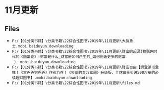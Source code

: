 # 11月更新

## Files

- `F:/【01分类书籍】\分类书籍\22综合性图书\2019年\11月更新\大脑勇士.mobi.baiduyun.downloading`
- `F:/【01分类书籍】\分类书籍\22综合性图书\2019年\11月更新\财富的起源(物联网时代的《国富论》!财富是什么_财富是如何产生的_如何创造更多的财富_）.mobi.baiduyun.downloading`
- `F:/【01分类书籍】\分类书籍\22综合性图书\2019年\11月更新\财富自由【樊登读书重推！《富爸爸穷爸爸》作者力荐！《邻家的百万富翁》升级版，全球销量突破500万册的必读理财图书】.mobi.baiduyun.downloading`
- `F:/【01分类书籍】\分类书籍\22综合性图书\2019年\11月更新\files.md`
